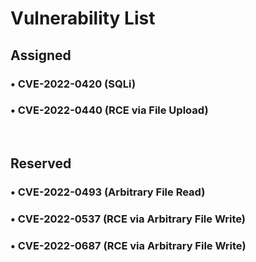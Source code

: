 # Vulnerability List
## Assigned
### &bull; CVE-2022-0420 (SQLi)<br>
### &bull; CVE-2022-0440 (RCE via File Upload) <br>
<br>

## Reserved
### &bull; CVE-2022-0493 (Arbitrary File Read)<br>
### &bull; CVE-2022-0537 (RCE via Arbitrary File Write)<br>
### &bull; CVE-2022-0687 (RCE via Arbitrary File Write)<br>
